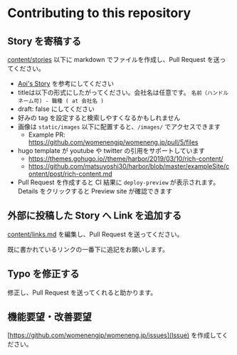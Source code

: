 # Contributing to this repository

## Story を寄稿する

[content/stories](https://github.com/womenengjp/womeneng.jp/tree/main/content/stories) 以下に markdown でファイルを作成し、Pull Request を送ってください。

* [Aoi's Story](https://raw.githubusercontent.com/womenengjp/womeneng.jp/main/content/stories/aoi-story.md) を参考にしてください
* titleは以下の形式にしたがってください。会社名は任意です。
`名前（ハンドルネーム可) - 職種 ( at 会社名 )`
* draft: false にしてください
* 好みの tag を設定すると検索しやすくなるかもしれません
* 画像は `static/images` 以下に配置すると、`/images/` でアクセスできます
  * Example PR: https://github.com/womenengjp/womeneng.jp/pull/5/files
* hugo template が youtube や twitter の引用をサポートしています
  * https://themes.gohugo.io//theme/harbor/2019/03/10/rich-content/
  * https://github.com/matsuyoshi30/harbor/blob/master/exampleSite/content/post/rich-content.md
* Pull Request を作成すると CI 結果に `deploy-preview` が表示されます。Details をクリックすると Preview site が確認できます

## 外部に投稿した Story へ Link を追加する

[content/links.md](https://github.com/womenengjp/womeneng.jp/blob/main/content/links.md) を編集し、Pull Request を送ってください。

既に書かれているリンクの一番下に追記をお願いします。

## Typo を修正する

修正し、Pull Request を送ってくれると助かります。

## 機能要望・改善要望

[https://github.com/womenengjp/womeneng.jp/issues](Issue) を作成してください。
